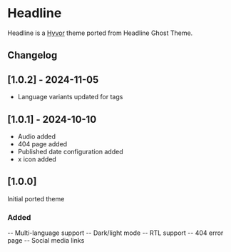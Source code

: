 # Headline

Headline is a [Hyvor](https://blogs.hyvor.com) theme ported from Headline Ghost Theme.

## Changelog

## [1.0.2] - 2024-11-05
- Language variants updated for tags

## [1.0.1] - 2024-10-10

- Audio added
- 404 page added
- Published date configuration added
- x icon added

## [1.0.0]

Initial ported theme

### Added

-- Multi-language support
-- Dark/light mode
-- RTL support
-- 404 error page
-- Social media links
